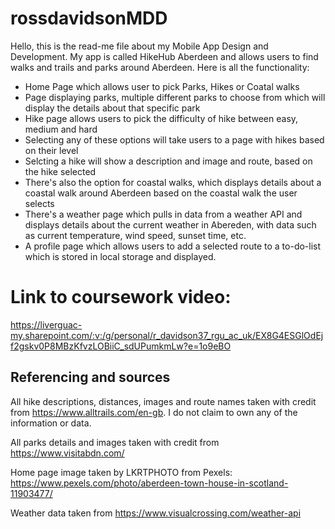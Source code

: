 # rossdavidsonMDD
Hello, this is the read-me file about my Mobile App Design and Development. 
My app is called HikeHub Aberdeen and allows users to find walks and trails and parks around Aberdeen. Here is all the functionality:
- Home Page which allows user to pick Parks, Hikes or Coatal walks
- Page displaying parks, multiple different parks to choose from which will display the details about that specific park
- Hike page allows users to pick the difficulty of hike between easy, medium and hard
- Selecting any of these options will take users to a page with hikes based on their level
- Selcting a hike will show a description and image and route, based on the hike selected
- There's also the option for coastal walks, which displays details about a coastal walk around Aberdeen based on the coastal walk the user selects
- There's a weather page which pulls in data from a weather API and displays details about the current weather in Abereden, with data such as current temperature, wind speed, sunset time, etc.
- A profile page which allows users to add a selected route to a to-do-list which is stored in local storage and displayed.

# Link to coursework video:
https://liverguac-my.sharepoint.com/:v:/g/personal/r_davidson37_rgu_ac_uk/EX8G4ESGlOdEjf2gskv0P8MBzKfvzLOBiiC_sdUPumkmLw?e=1o9eBO

## Referencing and sources
All hike descriptions, distances, images and route names taken with credit from https://www.alltrails.com/en-gb. I do not claim to own any of the information or data.

All parks details and images taken with credit from https://www.visitabdn.com/

Home page image taken by LKRTPHOTO from Pexels: https://www.pexels.com/photo/aberdeen-town-house-in-scotland-11903477/

Weather data taken from https://www.visualcrossing.com/weather-api